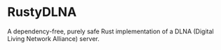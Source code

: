 # RustyDLNA
A dependency-free, purely safe Rust implementation of a DLNA (Digital Living Network Alliance) server.
